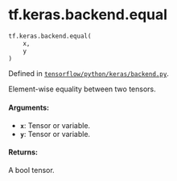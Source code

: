 <div itemscope itemtype="http://developers.google.com/ReferenceObject">
<meta itemprop="name" content="tf.keras.backend.equal" />
<meta itemprop="path" content="Stable" />
</div>

# tf.keras.backend.equal

``` python
tf.keras.backend.equal(
    x,
    y
)
```



Defined in [`tensorflow/python/keras/backend.py`](/code/stable/tensorflow/python/keras/backend.py).

Element-wise equality between two tensors.

#### Arguments:

* <b>`x`</b>: Tensor or variable.
* <b>`y`</b>: Tensor or variable.


#### Returns:

A bool tensor.